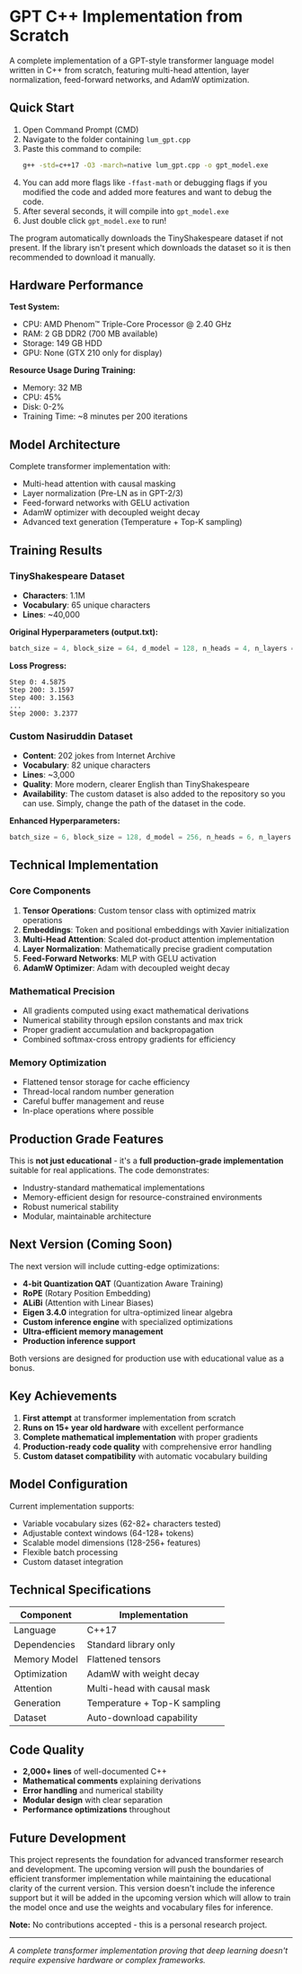 # GPT C++ Implementation from Scratch

A complete implementation of a GPT-style transformer language model written in C++ from scratch, featuring multi-head attention, layer normalization, feed-forward networks, and AdamW optimization.

## Quick Start

1. Open Command Prompt (CMD)
2. Navigate to the folder containing `lum_gpt.cpp`
3. Paste this command to compile:
   ```bash
   g++ -std=c++17 -O3 -march=native lum_gpt.cpp -o gpt_model.exe
   ```
4. You can add more flags like `-ffast-math` or debugging flags if you modified the code and added more features and want to debug the code.
5. After several seconds, it will compile into `gpt_model.exe`
6. Just double click `gpt_model.exe` to run!

The program automatically downloads the TinyShakespeare dataset if not present. If the library isn't present which downloads the dataset so it is then recommended to download it manually.

## Hardware Performance

**Test System:**
- CPU: AMD Phenom™ Triple-Core Processor @ 2.40 GHz
- RAM: 2 GB DDR2 (700 MB available)
- Storage: 149 GB HDD
- GPU: None (GTX 210 only for display)

**Resource Usage During Training:**
- Memory: 32 MB
- CPU: 45%
- Disk: 0-2%
- Training Time: ~8 minutes per 200 iterations

## Model Architecture

Complete transformer implementation with:
- Multi-head attention with causal masking
- Layer normalization (Pre-LN as in GPT-2/3)
- Feed-forward networks with GELU activation
- AdamW optimizer with decoupled weight decay
- Advanced text generation (Temperature + Top-K sampling)

## Training Results

### TinyShakespeare Dataset
- **Characters**: 1.1M
- **Vocabulary**: 65 unique characters
- **Lines**: ~40,000

**Original Hyperparameters (output.txt):**
```cpp
batch_size = 4, block_size = 64, d_model = 128, n_heads = 4, n_layers = 4
```

**Loss Progress:**
```
Step 0: 4.5875
Step 200: 3.1597
Step 400: 3.1563
...
Step 2000: 3.2377
```

### Custom Nasiruddin Dataset
- **Content**: 202 jokes from Internet Archive
- **Vocabulary**: 82 unique characters  
- **Lines**: ~3,000
- **Quality**: More modern, clearer English than TinyShakespeare
- **Availability**: The custom dataset is also added to the repository so you can use. Simply, change the path of the dataset in the code.

**Enhanced Hyperparameters:**
```cpp
batch_size = 6, block_size = 128, d_model = 256, n_heads = 6, n_layers = 6
```

## Technical Implementation

### Core Components
1. **Tensor Operations**: Custom tensor class with optimized matrix operations
2. **Embeddings**: Token and positional embeddings with Xavier initialization
3. **Multi-Head Attention**: Scaled dot-product attention implementation
4. **Layer Normalization**: Mathematically precise gradient computation
5. **Feed-Forward Networks**: MLP with GELU activation
6. **AdamW Optimizer**: Adam with decoupled weight decay

### Mathematical Precision
- All gradients computed using exact mathematical derivations
- Numerical stability through epsilon constants and max trick
- Proper gradient accumulation and backpropagation
- Combined softmax-cross entropy gradients for efficiency

### Memory Optimization
- Flattened tensor storage for cache efficiency
- Thread-local random number generation
- Careful buffer management and reuse
- In-place operations where possible

## Production Grade Features

This is **not just educational** - it's a **full production-grade implementation** suitable for real applications. The code demonstrates:
- Industry-standard mathematical implementations
- Memory-efficient design for resource-constrained environments
- Robust numerical stability
- Modular, maintainable architecture

## Next Version (Coming Soon)

The next version will include cutting-edge optimizations:
- **4-bit Quantization QAT** (Quantization Aware Training)
- **RoPE** (Rotary Position Embedding)
- **ALiBi** (Attention with Linear Biases)
- **Eigen 3.4.0** integration for ultra-optimized linear algebra
- **Custom inference engine** with specialized optimizations
- **Ultra-efficient memory management**
- **Production inference support**

Both versions are designed for production use with educational value as a bonus.

## Key Achievements

1. **First attempt** at transformer implementation from scratch
2. **Runs on 15+ year old hardware** with excellent performance
3. **Complete mathematical implementation** with proper gradients
4. **Production-ready code quality** with comprehensive error handling
5. **Custom dataset compatibility** with automatic vocabulary building

## Model Configuration

Current implementation supports:
- Variable vocabulary sizes (62-82+ characters tested)
- Adjustable context windows (64-128+ tokens)
- Scalable model dimensions (128-256+ features)
- Flexible batch processing
- Custom dataset integration

## Technical Specifications

| Component | Implementation |
|-----------|----------------|
| Language | C++17 |
| Dependencies | Standard library only |
| Memory Model | Flattened tensors |
| Optimization | AdamW with weight decay |
| Attention | Multi-head with causal mask |
| Generation | Temperature + Top-K sampling |
| Dataset | Auto-download capability |

## Code Quality

- **2,000+ lines** of well-documented C++
- **Mathematical comments** explaining derivations
- **Error handling** and numerical stability
- **Modular design** with clear separation
- **Performance optimizations** throughout

## Future Development

This project represents the foundation for advanced transformer research and development. The upcoming version will push the boundaries of efficient transformer implementation while maintaining the educational clarity of the current version. This version doesn't include the inference support but it will be added in the upcoming version which will allow to train the model once and use the weights and vocabulary files for inference.

**Note:** No contributions accepted - this is a personal research project.

---

*A complete transformer implementation proving that deep learning doesn't require expensive hardware or complex frameworks.*

